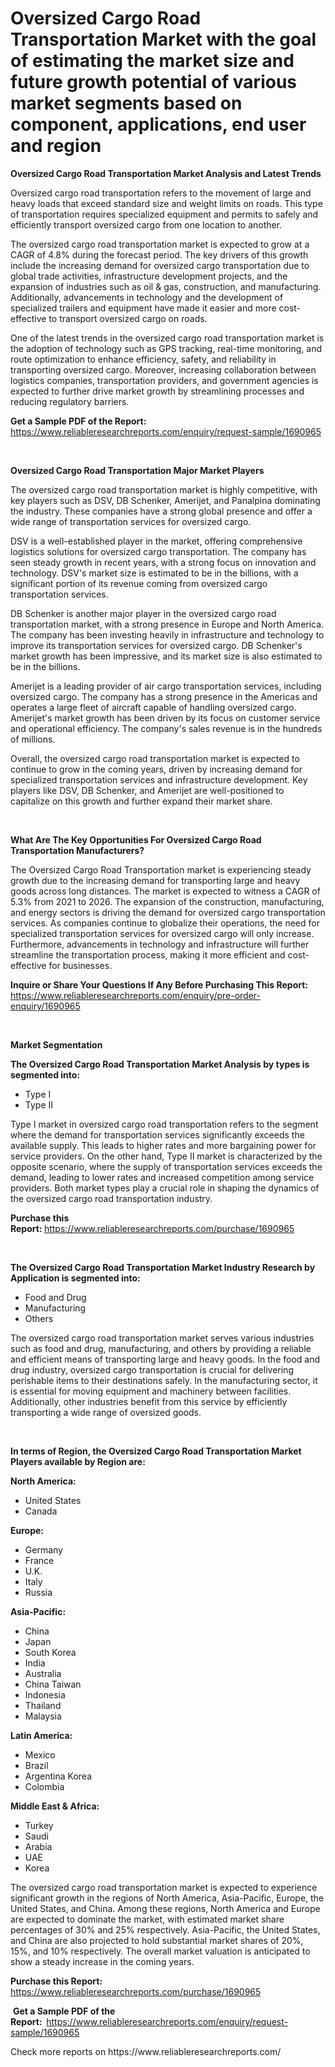 <p><h1>Oversized Cargo Road Transportation Market with the goal of estimating the market size and future growth potential of various market segments based on component, applications, end user and region</h1></p><p><strong>Oversized Cargo Road Transportation Market Analysis and Latest Trends</strong></p>
<p><p>Oversized cargo road transportation refers to the movement of large and heavy loads that exceed standard size and weight limits on roads. This type of transportation requires specialized equipment and permits to safely and efficiently transport oversized cargo from one location to another.</p><p>The oversized cargo road transportation market is expected to grow at a CAGR of 4.8% during the forecast period. The key drivers of this growth include the increasing demand for oversized cargo transportation due to global trade activities, infrastructure development projects, and the expansion of industries such as oil & gas, construction, and manufacturing. Additionally, advancements in technology and the development of specialized trailers and equipment have made it easier and more cost-effective to transport oversized cargo on roads.</p><p>One of the latest trends in the oversized cargo road transportation market is the adoption of technology such as GPS tracking, real-time monitoring, and route optimization to enhance efficiency, safety, and reliability in transporting oversized cargo. Moreover, increasing collaboration between logistics companies, transportation providers, and government agencies is expected to further drive market growth by streamlining processes and reducing regulatory barriers.</p></p>
<p><strong>Get a Sample PDF of the Report:&nbsp;</strong> <a href="https://www.reliableresearchreports.com/enquiry/request-sample/1690965">https://www.reliableresearchreports.com/enquiry/request-sample/1690965</a></p>
<p>&nbsp;</p>
<p><strong>Oversized Cargo Road Transportation Major Market Players</strong></p>
<p><p>The oversized cargo road transportation market is highly competitive, with key players such as DSV, DB Schenker, Amerijet, and Panalpina dominating the industry. These companies have a strong global presence and offer a wide range of transportation services for oversized cargo. </p><p>DSV is a well-established player in the market, offering comprehensive logistics solutions for oversized cargo transportation. The company has seen steady growth in recent years, with a strong focus on innovation and technology. DSV's market size is estimated to be in the billions, with a significant portion of its revenue coming from oversized cargo transportation services.</p><p>DB Schenker is another major player in the oversized cargo road transportation market, with a strong presence in Europe and North America. The company has been investing heavily in infrastructure and technology to improve its transportation services for oversized cargo. DB Schenker's market growth has been impressive, and its market size is also estimated to be in the billions.</p><p>Amerijet is a leading provider of air cargo transportation services, including oversized cargo. The company has a strong presence in the Americas and operates a large fleet of aircraft capable of handling oversized cargo. Amerijet's market growth has been driven by its focus on customer service and operational efficiency. The company's sales revenue is in the hundreds of millions.</p><p>Overall, the oversized cargo road transportation market is expected to continue to grow in the coming years, driven by increasing demand for specialized transportation services and infrastructure development. Key players like DSV, DB Schenker, and Amerijet are well-positioned to capitalize on this growth and further expand their market share.</p></p>
<p>&nbsp;</p>
<p><strong>What Are The Key Opportunities For Oversized Cargo Road Transportation Manufacturers?</strong></p>
<p><p>The Oversized Cargo Road Transportation market is experiencing steady growth due to the increasing demand for transporting large and heavy goods across long distances. The market is expected to witness a CAGR of 5.3% from 2021 to 2026. The expansion of the construction, manufacturing, and energy sectors is driving the demand for oversized cargo transportation services. As companies continue to globalize their operations, the need for specialized transportation services for oversized cargo will only increase. Furthermore, advancements in technology and infrastructure will further streamline the transportation process, making it more efficient and cost-effective for businesses.</p></p>
<p><strong>Inquire or Share Your Questions If Any Before Purchasing This Report:</strong> <a href="https://www.reliableresearchreports.com/enquiry/pre-order-enquiry/1690965">https://www.reliableresearchreports.com/enquiry/pre-order-enquiry/1690965</a></p>
<p>&nbsp;</p>
<p><strong>Market Segmentation</strong></p>
<p><strong>The Oversized Cargo Road Transportation Market Analysis by types is segmented into:</strong></p>
<p><ul><li>Type I</li><li>Type II</li></ul></p>
<p><p>Type I market in oversized cargo road transportation refers to the segment where the demand for transportation services significantly exceeds the available supply. This leads to higher rates and more bargaining power for service providers. On the other hand, Type II market is characterized by the opposite scenario, where the supply of transportation services exceeds the demand, leading to lower rates and increased competition among service providers. Both market types play a crucial role in shaping the dynamics of the oversized cargo road transportation industry.</p></p>
<p><strong>Purchase this Report:&nbsp;</strong><a href="https://www.reliableresearchreports.com/purchase/1690965">https://www.reliableresearchreports.com/purchase/1690965</a></p>
<p>&nbsp;</p>
<p><strong>The Oversized Cargo Road Transportation Market Industry Research by Application is segmented into:</strong></p>
<p><ul><li>Food and Drug</li><li>Manufacturing</li><li>Others</li></ul></p>
<p><p>The oversized cargo road transportation market serves various industries such as food and drug, manufacturing, and others by providing a reliable and efficient means of transporting large and heavy goods. In the food and drug industry, oversized cargo transportation is crucial for delivering perishable items to their destinations safely. In the manufacturing sector, it is essential for moving equipment and machinery between facilities. Additionally, other industries benefit from this service by efficiently transporting a wide range of oversized goods.</p></p>
<p>&nbsp;</p>
<p><strong>In terms of Region, the Oversized Cargo Road Transportation Market Players available by Region are:</strong></p>
<p>
    <p> <strong> North America: </strong>
        <ul>
            <li>United States</li>
            <li>Canada</li>
        </ul>
        </p> 
    <p> <strong> Europe: </strong>
        <ul>
            <li>Germany</li>
            <li>France</li>
            <li>U.K.</li>
            <li>Italy</li>
            <li>Russia</li>
        </ul>
        </p> 
    <p> <strong> Asia-Pacific: </strong>
        <ul>
            <li>China</li>
            <li>Japan</li>
            <li>South Korea</li>
            <li>India</li>
            <li>Australia</li>
            <li>China Taiwan</li>
            <li>Indonesia</li>
            <li>Thailand</li>
            <li>Malaysia</li>
        </ul>
        </p> 
    <p> <strong> Latin America: </strong>
        <ul>
            <li>Mexico</li>
            <li>Brazil</li>
            <li>Argentina Korea</li>
            <li>Colombia</li>
        </ul>
        </p> 
    <p> <strong> Middle East & Africa: </strong>
        <ul>
            <li>Turkey</li>
            <li>Saudi</li>
            <li>Arabia</li>
            <li>UAE</li>
            <li>Korea</li>
        </ul>
    </p>
    </p>
<p><p>The oversized cargo road transportation market is expected to experience significant growth in the regions of North America, Asia-Pacific, Europe, the United States, and China. Among these regions, North America and Europe are expected to dominate the market, with estimated market share percentages of 30% and 25% respectively. Asia-Pacific, the United States, and China are also projected to hold substantial market shares of 20%, 15%, and 10% respectively. The overall market valuation is anticipated to show a steady increase in the coming years.</p></p>
<p><strong>Purchase this Report: </strong><a href="https://www.reliableresearchreports.com/purchase/1690965">https://www.reliableresearchreports.com/purchase/1690965</a></p>
<p>&nbsp;<strong>Get a Sample PDF of the Report:&nbsp;&nbsp;</strong><a href="https://www.reliableresearchreports.com/enquiry/request-sample/1690965">https://www.reliableresearchreports.com/enquiry/request-sample/1690965</a></p>
<p><strong></strong></p>
<p>Check more reports on https://www.reliableresearchreports.com/</p>